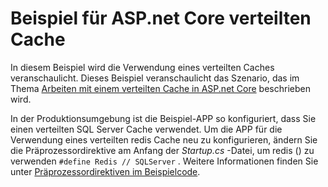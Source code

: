 # <a name="aspnet-core-distributed-cache-sample"></a>Beispiel für ASP.net Core verteilten Cache

In diesem Beispiel wird die Verwendung eines verteilten Caches veranschaulicht. Dieses Beispiel veranschaulicht das Szenario, das im Thema [Arbeiten mit einem verteilten Cache in ASP.net Core](https://docs.microsoft.com/aspnet/core/performance/caching/distributed) beschrieben wird.

In der Produktionsumgebung ist die Beispiel-APP so konfiguriert, dass Sie einen verteilten SQL Server Cache verwendet. Um die APP für die Verwendung eines verteilten redis Cache neu zu konfigurieren, ändern Sie die Präprozessordirektive am Anfang der *Startup.cs* -Datei, um redis () zu verwenden `#define Redis // SQLServer` . Weitere Informationen finden Sie unter [Präprozessordirektiven im Beispielcode](https://docs.microsoft.com/aspnet/core/introduction-to-aspnet-core#preprocessor-directives-in-sample-code).
